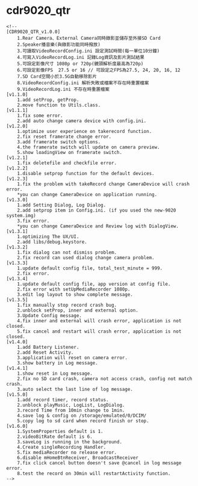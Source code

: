 # cdr9020_qtr
    <!--
    [CDR9020_QTR_v1.0.0]
        1.Rear Camera、External Camera同時錄影並儲存至外接SD Card
        2.Speaker播音樂(與錄影功能同時撥放)
        3.可讀取VideoRecordConfig.ini 設定測試時間(每一單位10分鐘)
        4.可寫入VideoRecordLog.ini 記錄Log資訊及影片測試結果
        5.可設定影像尺寸 1080p or 720p(鏡頭解析度最高為720p)
        6.可設定影像FPS  27.5 or 16 // 可設定之FPS為27.5, 24, 20, 16, 12
        7.SD Card空間小於3.5G自動移除影片
        8.VideoRecordConfig.ini 解析失敗或檔案不存在時重置檔案
        9.VideoRecordLog.ini 不存在時重置檔案
    [v1.1.0]
        1.add setProp, getProp.
        2.move function to Utils.class.
    [v1.1.1]
        1.fix some error.
        2.add auto change camera device with config.ini.
    [v1.2.0]
        1.optimize user experience on takerecord function.
        2.fix reset framerate change error.
        3.add framerate switch options.
        4.the framerate switch will update on camera preview.
        5.show loadingView on framerate switch.
    [v1.2.1]
        1.fix deletefile and checkfile error.
    [v1.2.2]
        1.disable setprop function for the default devices.
    [v1.2.3]
        1.fix the problem with takeRecord change CameraDevice will crash error.
        *you can change CameraDevice on application running.
    [v1.3.0]
        1.add Setting Dialog, Log Dialog.
        2.add setprop item in Config.ini. (if you used the new-9020 system.img)
        3.fix error.
        *you can change CameraDevice and Review log with DialogView.
    [v1.3.1]
        1.optimizing The UX/UI.
        2.add libs/debug.keystore.
    [v1.3.2]
        1.fix dialog can not dismiss problem.
        2.fix record can used dialog change camera problem.
    [v1.3.3]
        1.update default config file, total_test_minute = 999.
        2.fix error.
    [v1.3.4]
        1.update default config file, app version at config file.
        2.fix error with setUpMediaRecorder 1080p.
        3.edit log layout to show complete message.
    [v1.3.5]
        1.fix manually stop record crash bug.
        2.unblock setProp, inner and external option.
        3.Update Config message.
        4.fix inner and external will crash error, application is not closed.
        5.fix cancel and restart will crash error, application is not closed.
    [v1.4.0]
        1.add Battery Listener.
        2.add Reset Activity.
        3.application will reset on camera error.
        3.show battery in Log message.
    [v1.4.1]
        1.show reset in Log message.
        2.fix no SD card crash, camera not access crash, config not match crash.
        3.auto select the last line of log message.
    [v1.5.0]
        1.add record timer, record status.
        2.unblock playMusic, LogList, LogDialog.
        3.record Time from 10min change to 1min.
        4.save log & config on /storage/emulated/0/DCIM/
        5.copy log to sd card when record finish or stop.
    [v1.6.0]
        1.SystemProperties default is 1.
        2.videoBitRate default is 6.
        3.saveLog is running in the background.
        4.Create singleRecording Handler.
        5.fix mediaRecorder no release error.
        6.disable mHomeBtnReceiver, BroadcastReceiver
        7.fix click cancel button doesn't save @cancel in log message error.
        8.test the record on 30min will restartActivity function.
    -->
